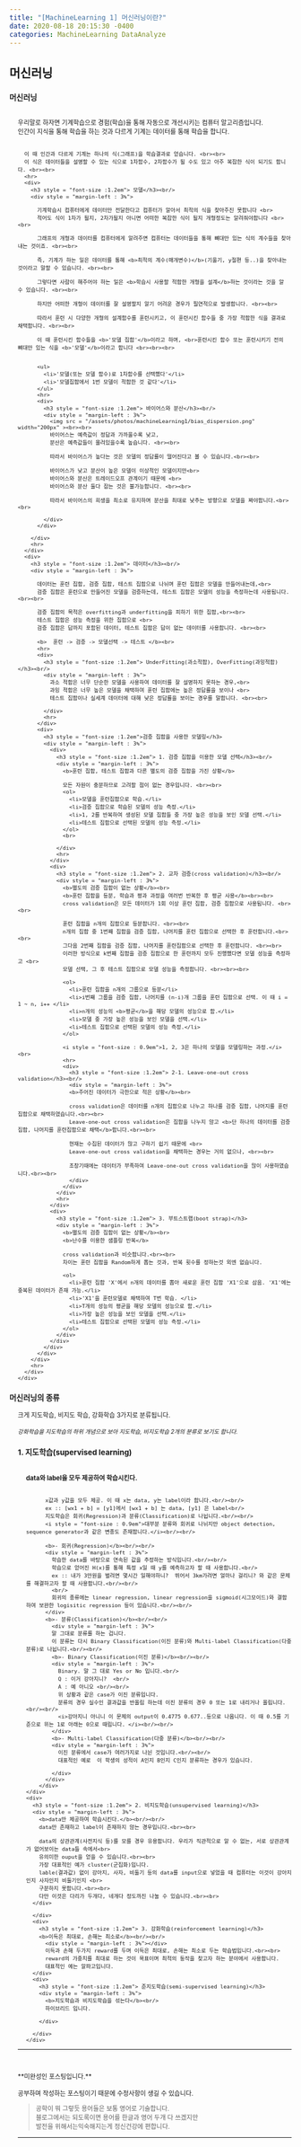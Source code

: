 ```yaml
---
title: "[MachineLearning 1] 머신러닝이란?"
date: 2020-08-18 20:15:30 -0400
categories: MachineLearning DataAnalyze
---
```


## 머신러닝

<div style = "font-size :0.8em">
  <div>
    <h3 style = "font-size :1.2em"> 머신러닝</h3><br/>
    <div style = "margin-left : 3%">
      우리말로 하자면 기계학습으로 경험(학습)을 통해 자동으로 개선시키는 컴퓨터 알고리즘입니다.<br/>
      인간이 지식을 통해 학습을 하는 것과 다르게 기계는 데이터를 통해 학습을 합니다.<br><br>

      이 때 인간과 다르게 기계는 하나의 식(그래프)을 학습결과로 얻습니다. <br><br>
      이 식은 데이터들을 설명할 수 있는 식으로 1차함수, 2차함수가 될 수도 있고 아주 복잡한 식이 되기도 합니다. <br><br>
      <hr>
      <div>
        <h3 style = "font-size :1.2em"> 모델</h3><br/>
        <div style = "margin-left : 3%">

          기계학습시 컴퓨터에게 데이터만 전달한다고 컴퓨터가 알아서 최적의 식을 찾아주진 못합니다 <br>
          적어도 식이 1차가 될지, 2차가될지 아니면 어떠한 복잡한 식이 될지 개형정도는 알려줘야합니다 <br><br>

          그래프의 개형과 데이터를 컴퓨터에게 알려주면 컴퓨터는 데이터들을 통해 뼈대만 있는 식의 계수들을 찾아내는 것이죠. <br><br>

          즉, 기계가 하는 일은 데이터를 통해 <b>최적의 계수(매개변수)</b>(기울기, y절편 등..)을 찾아내는 것이라고 말할 수 있습니다. <br><br>

          그렇다면 사람이 해주어야 하는 일은 <b>학습시 사용할 적합한 개형을 설계</b>하는 것이라는 것을 알 수 있습니다. <br><br>

          하지만 어떠한 개형이 데이터를 잘 설명할지 알기 어려운 경우가 필연적으로 발생합니다. <br><br>

          따라서 훈련 시 다양한 개형의 설계함수를 훈련시키고, 이 훈련시킨 함수들 중 가장 적합한 식을 결과로 채택합니다. <br><br>

          이 때 훈련시킨 함수들을 <b>'모델 집합'</b>이라고 하며, <br>훈련시킨 함수 또는 훈련시키기 전의 뼈대만 있는 식을 <b>'모델'</b>이라고 합니다 <br><br><br>


          <ul>
            <li>'모델(또는 모델 함수)로 1차함수를 선택했다'</li>
            <li>'모델집합에서 1번 모델이 적합한 것 같다'</li>
          </ul>
          <hr>
          <div>
            <h3 style = "font-size :1.2em"> 바이어스와 분산</h3><br/>
            <div style = "margin-left : 3%">
              <img src = "/assets/photos/machineLearning1/bias_dispersion.png" width="200px" ><br><br>
              바이어스는 예측값이 정답과 가까울수록 낮고,
              분산은 예측값들이 몰려있을수록 높습니다. <br><br>

              따라서 바이어스가 높다는 것은 모델의 정답률이 떨어진다고 볼 수 있습니다.<br><br>

              바이어스가 낮고 분산이 높은 모델이 이상적인 모델이지만<br>
              바이어스와 분산은 트레이드오프 관계이기 때문에 <br>
              바이어스와 분산 둘다 잡는 것은 불가능합니다. <br><br>

              따라서 바이어스의 희생을 최소로 유지하며 분산을 최대로 낮추는 방향으로 모델을 짜야합니다.<br><br>

            </div>
          </div>

        </div>
        <hr>
      </div>
      <div>
        <h3 style = "font-size :1.2em"> 데이터</h3><br/>
        <div style = "margin-left : 3%">

          데이터는 훈련 집합, 검증 집합, 테스트 집합으로 나뉘며 훈련 집합은 모델을 만들어내는데,<br>
          검증 집합은 훈련으로 만들어진 모델을 검증하는데, 테스트 집합은 모델의 성능을 측정하는데 사용됩니다. <br><br>

          검증 집합의 목적은 overfitting과 underfitting을 피하기 위한 집합,<br><br>
          테스트 집합은 성능 측정을 위한 집합으로 <br>
          검증 집합은 답까지 포함된 데이터, 테스트 집합은 답이 없는 데이터를 사용합니다. <br><br>

          <b>  훈련 -> 검증 -> 모델선택 -> 테스트 </b><br>
          <hr>
          <div>
            <h3 style = "font-size :1.2em"> UnderFitting(과소적합), OverFitting(과잉적합)</h3><br/>
            <div style = "margin-left : 3%">
              과소 적합은 너무 단순한 모델을 사용하여 데이터를 잘 설명하지 못하는 경우,<br>
              과잉 적합은 너무 높은 모델을 채택하여 훈련 집합에는 높은 정답률을 보이나 <br>
              테스트 집합이나 실세계 데이터에 대해 낮은 정답률을 보이는 경우를 말합니다. <br><br>

            </div>
            <hr>
          </div>
          <div>
            <h3 style = "font-size :1.2em">검증 집합을 사용한 모델링</h3>
            <div style = "margin-left : 3%">
              <div>
                <h3 style = "font-size :1.2em"> 1. 검증 집합을 이용한 모델 선택</h3><br/>
                <div style = "margin-left : 3%">
                  <b>훈련 집합, 테스트 집합과 다른 별도의 검증 집합을 가진 상황</b>

                  모든 자원이 충분하므로 고려할 점이 없는 경우입니다. <br><br>
                  <ol>
                    <li>모델을 훈련집합으로 학습.</li>
                    <li>검증 집합으로 학습된 모델의 성능 측정.</li>
                    <li>1, 2를 반복하여 생성된 모델 집합들 중 가장 높은 성능을 보인 모델 선택.</li>
                    <li>테스트 집합으로 선택된 모델의 성능 측정.</li>
                  </ol>
                  <br>

                </div>
                <hr>
              </div>
              <div>
                <h3 style = "font-size :1.2em"> 2. 교차 검증(cross validation)</h3><br/>
                <div style = "margin-left : 3%">
                  <b>별도의 검증 집합이 없는 상황</b><br>
                  <b>훈련 집합을 등분, 학습과 평과 과정을 여러번 반복한 후 평균 사용</b><br><br>
                  cross validation은 모든 데이터가 1회 이상 훈련 집합, 검증 집합으로 사용됩니다. <br><br>

                  훈련 집합을 n개의 집합으로 등분합니다. <br><br>
                  n개의 집합 중 1번째 집합을 검증 집합, 나머지를 훈련 집합으로 선택한 후 훈련합니다.<br><br>
                  그다음 2번째 집합을 검증 집합, 나머지를 훈련집합으로 선택한 후 훈련합니다. <br><br>
                  이러한 방식으로 k번째 집합을 검증 집합으로 한 훈련까지 모두 진행했다면 모델 성능을 측정하고 <br>
                  모델 선택, 그 후 테스트 집합으로 모델 성능을 측정합니다. <br><br><br>

                  <ol>
                    <li>훈련 집합을 n개의 그룹으로 등분</li>
                    <li>i번째 그룹을 검증 집합, 나머지를 (n-i)개 그룹을 훈련 집합으로 선택. 이 때 i = 1 ~ n, i++ </li>
                    <li>n개의 성능의 <b>평균</b>을 해당 모델의 성능으로 함.</li>
                    <li>모델 중 가장 높은 성능을 보인 모델을 선택.</li>
                    <li>테스트 집합으로 선택된 모델의 성능 측정.</li>
                  </ol>

                  <i style = "font-size : 0.9em">1, 2, 3은 하나의 모델을 모델링하는 과정.</i><br>
                  <hr>
                  <div>
                    <h3 style = "font-size :1.2em"> 2-1. Leave-one-out cross validation</h3><br/>
                    <div style = "margin-left : 3%">
                    <b>주어진 데이터가 극한으로 적은 상황</b><br>

                    cross validation은 데이터를 n개의 집합으로 나누고 하나를 검증 집합, 나머지를 훈련 집합으로 채택하였습니다.<br><br>
                    Leave-one-out cross validation은 집합을 나누지 않고 <b>단 하나의 데이터를 검증 집합, 나머지를 훈련집합으로 채택</b>합니다.<br><br>

                    현재는 수집된 데이터가 많고 구하기 쉽기 때문에 <br>
                    Leave-one-out cross validation을 채택하는 경우는 거의 없으나, <br><br>

                    초창기때에는 데이터가 부족하여 Leave-one-out cross validation을 많이 사용하였습니다.<br><br>
                    </div>
                  </div>
                </div>
                <hr>
              </div>
              <div>
                <h3 style = "font-size :1.2em"> 3. 부트스트랩(boot strap)</h3>
                <div style = "margin-left : 3%">
                  <b>별도의 검증 집합이 없는 상황</b><br>
                  <b>난수를 이용한 샘플링 반복</b>

                  cross validation과 비슷합니다.<br><br>
                  차이는 훈련 집합을 Random하게 뽑는 것과, 반복 횟수를 정하는것 외엔 없습니다.

                  <ol>
                    <li>훈련 집합 'X'에서 n개의 데이터를 뽑아 새로운 훈련 집합 'X1'으로 삼음. 'X1'에는 중복된 데이터가 존재 가능.</li>
                    <li>'X1'을 훈련모델로 채택하여 T번 학습. </li>
                    <li>T개의 성능의 평균을 해당 모델의 성능으로 함.</li>
                    <li>가장 높은 성능을 보인 모델을 선택.</li>
                    <li>테스트 집합으로 선택된 모델의 성능 측정.</li>
                  </ol>
                </div>
              </div>
            </div>
          </div>
        </div>
        <hr>
      </div>
    </div>
  </div>
  <div>
    <h3 style = "font-size :1.2em"> 머신러닝의 종류</h3>
    <div style = "margin-left : 3%">
      크게 지도학습, 비지도 학습, 강화학습 3가지로 분류됩니다.<br/><br/>
      <i style = "font-size : 0.9em">강화학습을 지도학습의 하위 개념으로 보아 지도학습, 비지도학습 2개의 분류로 보기도 합니다.</i><br>
      <div>
        <h3 style = "font-size :1.2em"> 1. 지도학습(supervised learning)</h3><br/>
        <div style = "margin-left : 3%">
          <b>data와 label을 모두 제공하여 학습시킨다.</b><br/><br/>

          x값과 y값을 모두 제공. 이 때 x는 data, y는 label이라 합니다.<br/><br/>
          ex :: [wx1 + b] = [y1]에서 [wx1 + b] 는 data, [y1] 은 label<br/>
          지도학습은 회귀(Regression)과 분류(Classification)로 나뉩니다.<br/><br/>
          <i style = "font-size : 0.9em">대부분 분류와 회귀로 나뉘지만 object detection, sequence generator과 같은 변종도 존재합니다.</i><br/><br/>

          <b>- 회귀(Regression)</b><br/><br/>
          <div style = "margin-left : 3%">
            학습한 data를 바탕으로 연속된 값을 추정하는 방식입니다.<br/><br/>
            학습으로 얻어진 H(x)를 통해 특정 x일 때 y를 예측하고자 할 때 사용합니다.<br/>
            ex :: 내가 3만원을 벌려면 몇시간 일해야하니?  뛰어서 3km가려면 얼마나 걸리니? 와 같은 문제를 해결하고자 할 때 사용합니다.<br/><br/>
            <br/>
            회귀의 종류에는 linear regression, linear regression을 sigmoid(시그모이드)와 결합하여 보완한 logisitic regression 등이 있습니다.<br/><br/>
          </div>
          <b>- 분류(Classification)</b><br/><br/>
            <div style = "margin-left : 3%">
            말 그대로 분류를 하는 겁니다.
            이 분류는 다시 Binary Classification(이진 분류)와 Multi-label Classification(다중 분류)로 나뉩니다.<br/><br/>
            <b>- Binary Classification(이진 분류)</b><br/><br/>
            <div style = "margin-left : 3%">
              Binary. 말 그 대로 Yes or No 입니다.<br/>
              Q : 이거 강아지니?  <br/>
              A : 예 아니오 <br/><br/>
              위 상황과 같은 case가 이진 분류입니다.
              분류의 경우 실수인 결과값을 반올림 하는데 이진 분류의 경우 0 또는 1로 내리거나 올립니다.<br/><br/>
              <i>강아지니 아니니 이 문제의 output이 0.4775 0.677..등으로 나옵니다. 이 때 0.5를 기준으로 위는 1로 아래는 0으로 때립니다. </i><br/><br/>
            </div>
            <b>- Multi-label Classification(다중 분류)</b><br/><br/>
            <div style = "margin-left : 3%">
              이진 분류에서 case가 여러가지로 나뉜 것입니다.<br/><br/>
              대표적인 예로  이 학생의 성적이 A인지 B인지 C인지 분류하는 경우가 있습니다.

            </div>
          </div>
        </div>
    </div>
    <div>
      <h3 style = "font-size :1.2em"> 2. 비지도학습(unsupervised learning)</h3>
      <div style = "margin-left : 3%">
        <b>data만 제공하여 학습시킨다.</b><br/><br/>
        data만 존재하고 label이 존재하지 않는 경우입니다.<br><br>

        data의 상관관계(사전지식 등)를 모를 경우 유용합니다. 우리가 직관적으로 알 수 없는, 서로 상관관계가 없어보이는 data들 속에서<br>
        유의미한 ouput을 얻을 수 있습니다.<br><br>
        가장 대표적인 예가 cluster(군집화)입니다.
        lable(결과값) 없이 강아지, 사자, 비둘기 등의 data를 input으로 넣었을 때 컴퓨터는 이것이 강아지인지 사자인지 비둘기인지 <br>
        구분하지 못합니다.<br><br>
        다만 이것은 다리가 두개다, 네개다 정도까진 나눌 수 있습니다.<br><br>
      </div>

      </div>
      <div>
        <h3 style = "font-size :1.2em"> 3. 강화학습(reinforcement learning)</h3>
        <b>이득은 최대로, 손해는 최소로</b><br/><br/>
          <div style = "margin-left : 3%"></div>
          이득과 손해 두가지 reward를 두며 이득은 최대로, 손해는 최소로 두는 학습법입니다.<br><br>
          reward의 가중치를 최대로 하는 것이 목표이며 최적의 동작을 찾고자 하는 분야에서 사용합니다.
          대표적인 예는 알파고입니다.
      </div>
      <div>
        <h3 style = "font-size :1.2em"> 준지도학습(semi-supervised learning)</h3>
        <div style = "margin-left : 3%">
          <b>지도학습과 비지도학습을 섞는다</b><br/>
          하이브리드 입니다.

        </div>

      </div>
    </div>
  </div>



  <div>
  </div>
  <hr/>
  <br/><br/> **미완성인 포스팅입니다.**
  <br/><br/> 공부하며 작성하는 포스팅이기 때문에 수정사항이 생길 수 있습니다.
  <blockquote> 공학이 뭐 그렇듯 용어들은 보통 영어로 기술합니다.<br/>
    블로그에서는 되도록이면 용어를 한글과 영어 두개 다 쓰겠지만<br/>
    발전을 위해서는익숙해지는게 정신건강에 편합니다.
  </blockquote>
  <hr/>
</div>
